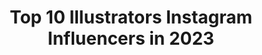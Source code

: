 ---
title: Top 10 Illustrators Instagram Influencers in 2023
description: >-
  Find top illustrators Instagram influencers in 2023. Most popular hashtags: #illustration #digitalart #corona.
platform: Instagram
hits: 5975
text_top: Identify the most popular Instagram accounts on inBeat.
text_bottom: Our search engine has 5975 Instagram influencers like this for you to work with.
profiles:
  - username: "sashakru"
    fullname: >-
      Illustrator
    bio: >-
      Illustrator, CEO at @lil.school sashakrucha(a)gmail.com
    location: "Russia"
    followers: 77706
    engagement: 397
    commentsToLikes: 0.057316
    id: ck5zrha72wkor0i1497ut0ns4
    verified: false
    hashtags: "#lil"
  - username: "roshi_rouzbehani"
    fullname: >-
      Roshi Rouzbehani
    bio: >-
      Illustrator
    location: "Iran"
    followers: 10615
    engagement: 710
    commentsToLikes: 0.045478
    id: ck15s6xxjbj620i19ax17s0rr
    verified: false
    hashtags: "#corona, #illustratorsoninstagram, #illustagram, #editorialillustration"
  - username: "martinbedolla"
    fullname: >-
      Martiη Bеdοlla
    bio: >-
      illustrator
    location: ""
    followers: 53583
    engagement: 701
    commentsToLikes: 0.004381
    id: ck6u3otazz0en0j71x2rh3j50
    verified: false
    hashtags: "#wip, #tbt"
  - username: "nimuradaisuke"
    fullname: >-
      Nimura daisuke
    bio: >-
      illustrator
    location: "Japan"
    followers: 21973
    engagement: 826
    commentsToLikes: 0.006719
    id: ck5buvx1piixp0i11y1pefk11
    verified: false
    hashtags: "#stayhome"
  - username: "elisatalentino"
    fullname: >-
      Elisa Talentino Illustration
    bio: >-
      Illustrator
    location: "Italy"
    followers: 20611
    engagement: 437
    commentsToLikes: 0.014895
    id: ck0w5p5eq4rca0i19fi6c5nq8
    verified: false
    hashtags: "#astadipasquetta, #ildanzatoredellacqua"
  - username: "joseramos1972"
    fullname: >-
      Jose Ramos
    bio: >-
      Illustrator
    location: ""
    followers: 30411
    engagement: 1145
    commentsToLikes: 0.029247
    id: ck0w1rc12krd40i19q701akoy
    verified: false
    hashtags: "#sixfanart, #sixfanarts, #strangerthingsday, #6fanarts"
  - username: "brian_draws"
    fullname: >-
      Brian Pratt
    bio: >-
      Illustrator
    location: ""
    followers: 8626
    engagement: 587
    commentsToLikes: 0.023427
    id: ck6u5lks0abzz0j71qea1oex0
    verified: false
    hashtags: "#oldstuff"
  - username: "rebeccaclarke"
    fullname: >-
      Rebecca Clarke
    bio: >-
      Illustrator
    location: "United States"
    followers: 5843
    engagement: 502
    commentsToLikes: 0.041189
    id: ck8t0mycusm1s0j785wlnc37h
    verified: false
    hashtags: "#ruthbaderginsburg, #maxernst, #artgenius, #herm"
  - username: "lizrowland"
    fullname: >-
      Liz Rowland
    bio: >-
      Illustrator
    location: ""
    followers: 17889
    engagement: 332
    commentsToLikes: 0.019338
    id: ck8t295haylwu0j78stn5h4t7
    verified: false
    hashtags: ""
  - username: "vandubovik"
    fullname: >-
      Ivan Dubovik
    bio: >-
      Illustrator
    location: ""
    followers: 33751
    engagement: 301
    commentsToLikes: 0.008767
    id: ck9ha44bwb29e0j78glt2jfmy
    verified: false
    hashtags: "#vandubovik, #drawingaday, #dailyillustration, #dailydrawing"
---